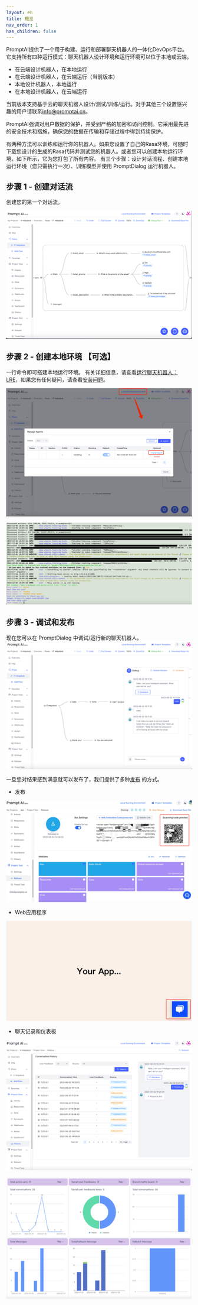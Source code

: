 ```yaml
---
layout: en
title: 概览
nav_order: 1
has_children: false
---
```

PromptAI提供了一个用于构建、运行和部署聊天机器人的一体化DevOps平台。它支持所有四种运行模式：聊天机器人设计环境和运行环境可以位于本地或云端。

* 在云端设计机器人，在本地运行
* 在云端设计机器人，在云端运行（当前版本）
* 本地设计机器人，本地运行
* 在本地设计机器人，在云端运行

当前版本支持基于云的聊天机器人设计/测试/训练/运行。对于其他三个设置感兴趣的用户请联系[info@promptai.cn](mailto:info@promptai.cn)。

PromptAI强调对用户数据的保护，并受到严格的加密和访问控制。它采用最先进的安全技术和措施，确保您的数据在传输和存储过程中得到持续保护。

有两种方法可以训练和运行你的机器人。如果您设置了自己的Rasa环境，可随时下载您设计的生成的Rasa代码并测试您的机器人。或者您可以创建本地运行环境，如下所示，它为您打包了所有内容。 有三个步骤：设计对话流程、创建本地运行环境（您只需执行一次）、训练模型并使用 PromptDialog 运行机器人。

## 步骤 1 - 创建对话流
创建您的第一个对话流。

![overview_create_dialog_flow.jpg](/assets/images/overview/overview_create_dialog_flow.jpg)

## 步骤 2 - 创建本地环境 【可选】
一行命令即可搭建本地运行环境。 有关详细信息，请查看[运行聊天机器人：LRE](/docs/run_bots)，如果您有任何疑问，请查看[安装问题](/docs/common_questions/install_questions)。

![overview_create_agent.jpg](/assets/images/overview/overview_create_agent.jpg)


![05-overview.png](/assets/images/overview/05-overview.png)

## 步骤 3 - 调试和发布
现在您可以在 PromptDialog 中调试/运行新的聊天机器人。
![overview_running_debug_bot.png](/assets/images/overview/overview_running_debug_bot.png)

一旦您对结果感到满意就可以发布了，我们提供了多种[发布](/docs/tutorial/release/release_project/) 的方式。

* 发布

![overview_release_page.png](/assets/images/tutorial/release_released.jpg)

* Web应用程序

![chat-release-03](/assets/images/tutorial/release_web_script_demo_1.jpg)

* 聊天记录和仪表板

![overview_chat_history.png](/assets/images/overview/overview_chat_history.png)

![overview_dashboard.png](/assets/images/overview/overview_dashboard.png)
